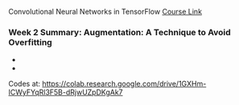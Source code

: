 Convolutional Neural Networks in TensorFlow [Course Link](https://www.coursera.org/learn/convolutional-neural-networks-tensorflow/home/welcome)

### Week 2 Summary: Augmentation: A Technique to Avoid Overfitting

- 
-

Codes at: https://colab.research.google.com/drive/1GXHm-ICWyFYqRl3F5B-dRjwUZpDKgAk7
